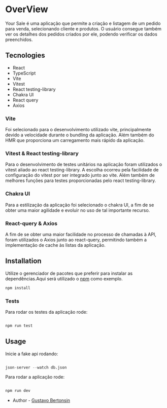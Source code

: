 # OverView

Your Sale é uma aplicação que permite a criação e listagem de um pedido para venda, selecionando cliente e produtos.
O usuário consegue também ver os detalhes dos pedidos criados por ele, podendo verificar os dados preenchidos.

## Tecnologies

- React
- TypeScript
- Vite
- Vitest
- React testing-library
- Chakra UI
- React query
- Axios

### Vite
  Foi selecionado para o desenvolvimento utilizado vite, principalmente devido a velocidade durante o bundling da aplicação.
  Além também do HMR que proporciona um carregamento mais rápido da aplicação.
  
### Vitest & React testing-library

  Para o desenvolvimento de testes unitários na aplicação foram utilizados o vitest aliado ao react testing-library. A escolha
  ocorreu pela facilidade  de configuração do vitest por ser integrado junto ao vite. Além também de melhores funções para 
  testes proporcionadas pelo react testing-library.
  
### Chakra UI

  Para a estilização da aplicação foi selecionado o chakra UI, a fim de se obter uma maior agilidade e evoluir no uso de tal importante recurso.
  
### React-query & Axios

  A fim de se obter uma maior facilidade no processo de chamadas à API, foram utilizados o Axios junto ao react-query, permitindo também a implementação
  de cache às listas da aplicação.

## Installation

Utilize o gerenciador de pacotes que preferir  para instalar as dependências.Aqui será utilizado o [npm](https://pip.pypa.io/en/stable/) como exemplo.

```bash
npm install
```


### Tests

Para rodar os testes da aplicação rode: 

```python

npm run test

```

## Usage

Inicie a fake api rodando:

```python

json-server --watch db.json

```
Para rodar a aplicação rode: 

```python

npm run dev

```


- Author - [Gustavo Bertonsin](https://www.linkedin.com/in/gustavo-bertonsin-brito/)
